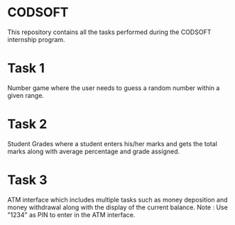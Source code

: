 # CODSOFT
This repository contains all the tasks performed during the CODSOFT internship program.
# Task 1
Number game where the user needs to guess a random number within a given range.
# Task 2
Student Grades where a student enters his/her marks and gets the total marks along with average percentage and grade assigned.
# Task 3
ATM interface which includes multiple tasks such as money deposition and money withdrawal along with the display of the current balance.
Note : Use "1234" as PIN to enter in the ATM interface.
